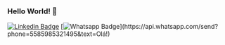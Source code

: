 ### Hello World! 👋

[![Linkedin Badge](https://img.shields.io/badge/-LinkedIn-blue?style=flat-square&logo=Linkedin&logoColor=white&link=https://www.linkedin.com/in/kaiky-santos-b8a5781a0)](https://www.linkedin.com/in/kaiky-santos-b8a5781a0/)
[![Whatsapp Badge](https://img.shields.io/badge/-Whatsapp-4CA143?style=flat-square&labelColor=4CA143&logo=whatsapp&logoColor=white&link=https://api.whatsapp.com/send?phone=5585985321495&text=Olá!)](https://api.whatsapp.com/send?phone=5585985321495&text=Olá!)